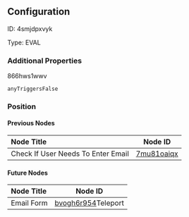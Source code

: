 # <nil>
## Configuration
ID:  4smjdpxvyk

Type: EVAL 







### Additional Properties
866hws1wwv
```string 
anyTriggersFalse
```





### Position

#### Previous Nodes
| Node Title | Node ID |
| :------------- | ------------ |
| Check If User Needs To Enter Email | [7mu81oaiqx](./7mu81oaiqx.md) | 
 
 #### Future Nodes
| Node Title | Node ID |
| :------------- | ------------ |
| Email Form |[bvogh6r954](./bvogh6r954.md)Teleport |[866hws1wwv](./866hws1wwv.md) | 